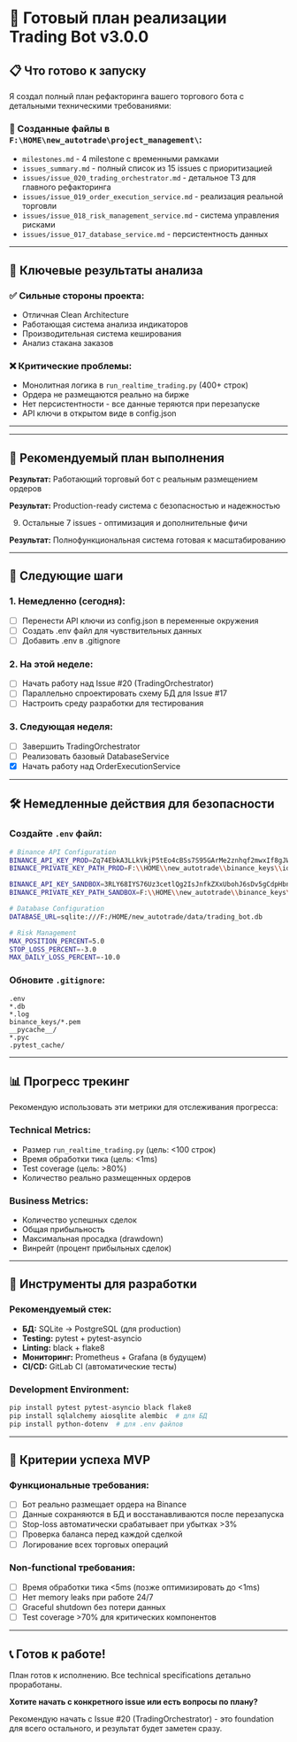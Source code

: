 # 🚀 Готовый план реализации Trading Bot v3.0.0

## 📋 Что готово к запуску

Я создал полный план рефакторинга вашего торгового бота с детальными техническими требованиями:

### 📁 Созданные файлы в `F:\HOME\new_autotrade\project_management\`:
- `milestones.md` - 4 milestone с временными рамками
- `issues_summary.md` - полный список из 15 issues с приоритизацией  
- `issues/issue_020_trading_orchestrator.md` - детальное ТЗ для главного рефакторинга
- `issues/issue_019_order_execution_service.md` - реализация реальной торговли
- `issues/issue_018_risk_management_service.md` - система управления рисками
- `issues/issue_017_database_service.md` - персистентность данных

---

## 🎯 Ключевые результаты анализа

### ✅ **Сильные стороны проекта:**
- Отличная Clean Architecture
- Работающая система анализа индикаторов  
- Производительная система кеширования
- Анализ стакана заказов

### ❌ **Критические проблемы:**
- Монолитная логика в `run_realtime_trading.py` (400+ строк)
- Ордера не размещаются реально на бирже
- Нет персистентности - все данные теряются при перезапуске
- API ключи в открытом виде в config.json

---




---

## 📅 Рекомендуемый план выполнения


**Результат:** Работающий торговый бот с реальным размещением ордеров


**Результат:** Production-ready система с безопасностью и надежностью

9. Остальные 7 issues - оптимизация и дополнительные фичи

**Результат:** Полнофункциональная система готовая к масштабированию

---

## 🔄 Следующие шаги

### 1. **Немедленно (сегодня):**
- [ ] Перенести API ключи из config.json в переменные окружения
- [ ] Создать .env файл для чувствительных данных
- [ ] Добавить .env в .gitignore

### 2. **На этой неделе:**
- [ ] Начать работу над Issue #20 (TradingOrchestrator)
- [ ] Параллельно спроектировать схему БД для Issue #17
- [ ] Настроить среду разработки для тестирования

### 3. **Следующая неделя:**
- [ ] Завершить TradingOrchestrator
- [ ] Реализовать базовый DatabaseService  
- [x] Начать работу над OrderExecutionService

---

## 🛠️ Немедленные действия для безопасности

### Создайте `.env` файл:
```bash
# Binance API Configuration
BINANCE_API_KEY_PROD=Zq74EbkA3LLkVkjP5tEo4cBSs7S95GArMe2znhqf2mwxIf8gJWFbenLxo1PKMUXV
BINANCE_PRIVATE_KEY_PATH_PROD=F:\\HOME\\new_autotrade\\binance_keys\\id_ed25519.pem

BINANCE_API_KEY_SANDBOX=3RLY68IYS76Uz3cetlQg2IsJnfkZXxUbohJ6sDv5gCdpHbnJ5vzKcA2BdDmz3pNm  
BINANCE_PRIVATE_KEY_PATH_SANDBOX=F:\\HOME\\new_autotrade\\binance_keys\\test-prv-key.pem

# Database Configuration
DATABASE_URL=sqlite:///F:/HOME/new_autotrade/data/trading_bot.db

# Risk Management
MAX_POSITION_PERCENT=5.0
STOP_LOSS_PERCENT=-3.0
MAX_DAILY_LOSS_PERCENT=-10.0
```

### Обновите `.gitignore`:
```gitignore
.env
*.db
*.log
binance_keys/*.pem
__pycache__/
*.pyc
.pytest_cache/
```

---

## 📊 Прогресс трекинг

Рекомендую использовать эти метрики для отслеживания прогресса:

### **Technical Metrics:**
- Размер `run_realtime_trading.py` (цель: <100 строк)
- Время обработки тика (цель: <1ms)  
- Test coverage (цель: >80%)
- Количество реально размещенных ордеров

### **Business Metrics:**  
- Количество успешных сделок
- Общая прибыльность
- Максимальная просадка (drawdown)
- Винрейт (процент прибыльных сделок)

---

## 🔧 Инструменты для разработки

### **Рекомендуемый стек:**
- **БД:** SQLite → PostgreSQL (для production)
- **Testing:** pytest + pytest-asyncio
- **Linting:** black + flake8  
- **Мониторинг:** Prometheus + Grafana (в будущем)
- **CI/CD:** GitLab CI (автоматические тесты)

### **Development Environment:**
```bash
pip install pytest pytest-asyncio black flake8
pip install sqlalchemy aiosqlite alembic  # для БД
pip install python-dotenv  # для .env файлов
```

---

## 🎯 Критерии успеха MVP

### **Функциональные требования:**
- [ ] Бот реально размещает ордера на Binance
- [ ] Данные сохраняются в БД и восстанавливаются после перезапуска
- [ ] Stop-loss автоматически срабатывает при убытках >3%
- [ ] Проверка баланса перед каждой сделкой
- [ ] Логирование всех торговых операций

### **Non-functional требования:**
- [ ] Время обработки тика <5ms (позже оптимизировать до <1ms)
- [ ] Нет memory leaks при работе 24/7
- [ ] Graceful shutdown без потери данных
- [ ] Test coverage >70% для критических компонентов

---

## 📞 Готов к работе!

План готов к исполнению. Все technical specifications детально проработаны. 

**Хотите начать с конкретного issue или есть вопросы по плану?**

Рекомендую начать с Issue #20 (TradingOrchestrator) - это foundation для всего остального, и результат будет заметен сразу.
